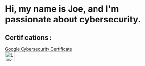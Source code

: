 # Hi, my name is Joe, and I'm passionate about cybersecurity.
## Certifications :
[Google Cybersecurity Certificate](https://www.credly.com/badges/994b9bdc-e9e9-47bf-9fc4-d027c5b29855/public_url) <br>
<a href="https://www.linkedin.com/in/jozsef-zekany-34306b350" target="_blank">
    <img src="https://cdn.jsdelivr.net/npm/simple-icons@v9/icons/linkedin.svg" alt="LinkedIn" width="30" height="30"/>
</a>
